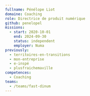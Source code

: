 ```yaml
---
fullname: Pénélope Liot
domaine: Coaching
role: Directrice de produit numérique
github: penelopel
missions:
  - start: 2020-10-01
    end: 2024-09-30
    status: independent
    employer: Numa
previously:
  - territoires-en-transitions
  - mon-entreprise
  - e-inspé
  - plusfraichemaville
competences:
  - Coaching
teams:
  - /teams/fast-dinum
---
```


